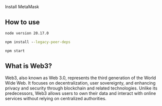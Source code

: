 ##
Install MetaMask

## How to use
```cmd
node version 20.17.0

npm install --legacy-peer-deps

npm start
```

## What is Web3?
Web3, also known as Web 3.0, represents the third generation of the World Wide Web. 
It focuses on decentralization, user sovereignty, and enhancing privacy and security through blockchain and related technologies. 
Unlike its predecessors, Web3 allows users to own their data and interact with online services without relying on centralized authorities.




